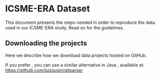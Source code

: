 # ICSME-ERA Dataset
This document presents the steps needed in order to reproduce the data used in our ICSME-ERA study. Read on for the guidelines.

## Downloading the projects
Here we describe how we download data projects hosted on GitHub.

If you prefer , you can use a similar alternative in Java , available at:
https://github.com/luizsusin/gitparser



